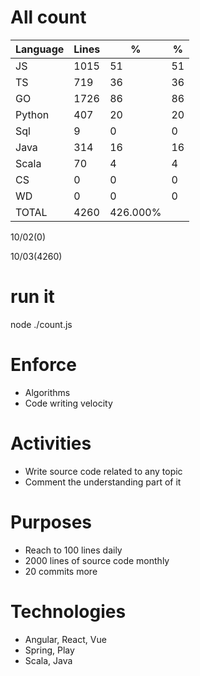 # All count
|Language|Lines|%|%|
|----------|-------|--------|--------|
|JS   |1015|51|51|
|TS   |719|36|36|
|GO   |1726|86|86|
|Python |407|20|20|
|Sql |9|0|0|
|Java |314|16|16|
|Scala|70|4|4|
|CS   |0|0|0|
|WD   |0|0|0|
|TOTAL|4260|426.000%|
10/02(0)

10/03(4260)


# run it
node ./count.js
    
# Enforce
* Algorithms
* Code writing velocity

# Activities
* Write source code related to any topic
* Comment the understanding part of it
    
# Purposes
* Reach to 100 lines daily
* 2000 lines of source code monthly
* 20 commits more

# Technologies
* Angular, React, Vue
* Spring, Play
* Scala, Java
